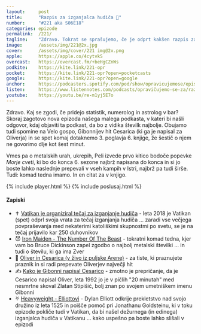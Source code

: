 ```yaml
---
layout: 	post
title:  	"Razpis za izganjalca hudiča 📄"
number: 	"#221 aka S06E18"
categories:	epizode
permalink:	/221/
tagline: 	"Zdravo. Tokrat se sprašujemo, če je odprt kakšen razpis za izganjalca hudiča in v zapiskih ugotovimo, da je Vatikan nazadnje organiziral tečaj leta 2018. Najbrž bo kmalu naslednji."
image:		/assets/img/221@2x.jpg
cover:		/assets/img/cover/221 img@2x.png
apple:		https://apple.co/4cytvkS
overcast:	https://overcast.fm/+beHgCZnWs
podkite:	https://kite.link/221-opr
pocket:		https://kite.link/221-opr?open=pocketcasts
google:		https://kite.link/221-opr?open=google
anchor:		https://podcasters.spotify.com/pod/show/opravicujemose/episodes/Razpis-za-izganjalca-hudia-e2nas1f
listen:		https://www.listennotes.com/podcasts/opravičujemo-se-za/razpis-za-izganjalca-hudiča-PL56SDRC_h8/embed/
youtube:	https://youtu.be/re-m1yj5E7o
---
```


Zdravo. Kaj se zgodi, če pridejo statistik, numerolog in astrolog v bar? Skoraj zagotovo nova epizoda našega malega podkasta, v kateri bi našli odgovor, kdaj objaviti ta podkast, da bo z vidika številk najbolje. Obujamo tudi spomine na Velo gospo, Gibonnijev hit Cesarica (ki ga je napisal za Oliverja) in se spet komaj dotaknemo 3. poglavja 6. knjige, že šestič o njem ne govorimo dlje kot šest minut. 

Vmes pa o metalskih urah, ukrepih, Peli izvede prvo kitico bodoče popevke *Morje cveti*, ki bo do konca 6. sezone najbrž napisana do konca in si jo boste lahko naslednje prepevali v vseh kampih v Istri, najbrž pa tudi širše. Tudi: komad tedna imamo. In en citat za v knjigo. 

{% include player.html %}
{% include poslusaj.html %}

<!--break-->

#### Zapiski

- ✝️ [Vatikan je organiziral tečaj za izganjanje hudiča](https://www.bbc.com/news/world-europe-43697573) - leta 2018 je Vatikan (spet) odprl svoja vrata za tečaj izganjanja hudiča ... zaradi vse večjega povpraševanja med nekaterimi katoliškimi skupnostmi po svetu, se je na tečaj prijavilo kar 250 duhovnikov 
- 😈 [Iron Maiden - The Number Of The Beast](https://www.youtube.com/watch?v=WxnN05vOuSM) - tokratni komad tedna, kjer vam bo Bruce Dickinson zapel zgodbo o najbolj metalski številki ... in tudi o številu, ki ga ima Zver 
- 🎤 [Oliver in Cesarica (v živo iz puljske Arene)](https://www.youtube.com/watch?v=BebvLP83Cnk) - za tiste, ki praznujete praznik in si radi prepevate Oliverjev največji hit 
- ✍️ [Kako je Gibonni napisal Cesarico](https://leutar.net/2019/11/25/kako-je-nastala-pjesma-cesarica/) - zmotno je prepričanje, da je Cesarico napisal Oliver, leta 1992 jo je v pičlih "20 minutah" med nesmrtne skoval Zlatan Stipišić, bolj znan po svojem umetniškem imenu Gibonni 
- ⛧ [Heavyweight - Elliottovi](https://gimletmedia.com/shows/heavyweight/39hd5b5) - Dylan Elliott odkrije prekletstvo nad svojo družino iz leta 1525 in poišče pomoč pri Jonathanu Goldsteinu, ki v toku epizode pokliče tudi v Vatikan, da bi našel dežurnega (in edinega) izganjalca hudiča v Vatikanu ... kako uspešno pa boste lahko slišali v epizodi 